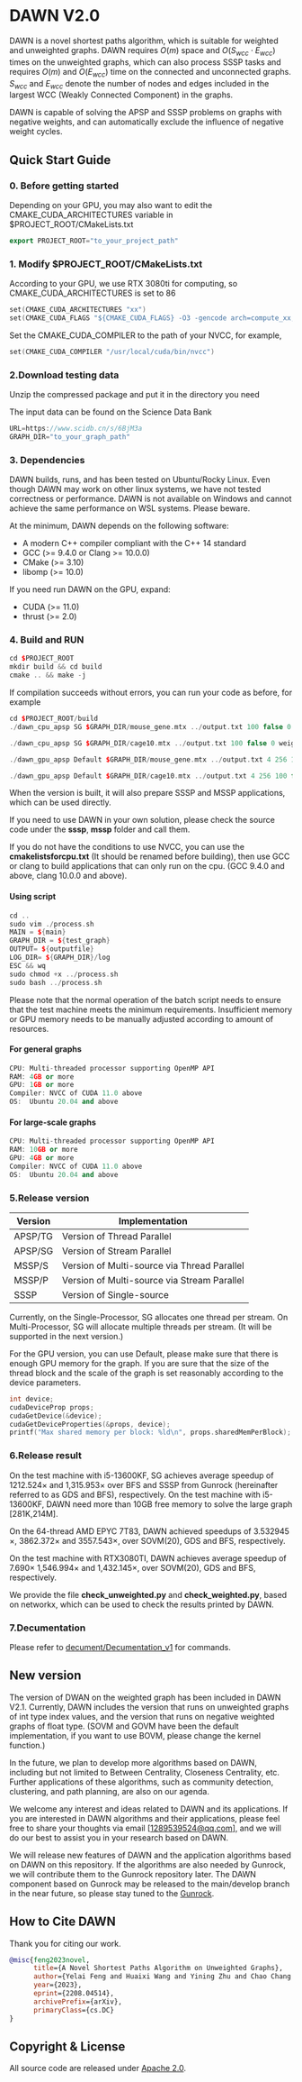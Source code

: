 # DAWN V2.0

DAWN is a novel shortest paths algorithm, which is suitable for weighted and unweighted graphs. DAWN requires $O(m)$ space and $O(S_{wcc} \cdot E_{wcc})$ times on the unweighted graphs, which can also process SSSP tasks and requires $O(m)$ and $O(E_{wcc})$ time on the connected and unconnected graphs. $S_{wcc}$ and $E_{wcc}$ denote the number of nodes and edges included in the largest WCC (Weakly Connected Component) in the graphs.

DAWN is capable of solving the APSP and SSSP problems on graphs with negative weights, and can automatically exclude the influence of negative weight cycles.  

## Quick Start Guide

### 0. Before getting started

Depending on your GPU, you may also want to edit the CMAKE_CUDA_ARCHITECTURES variable in $PROJECT_ROOT/CMakeLists.txt

```c++
export PROJECT_ROOT="to_your_project_path"
```

### 1. Modify $PROJECT_ROOT/CMakeLists.txt

According to your GPU, we use RTX 3080ti for computing, so CMAKE_CUDA_ARCHITECTURES is set to 86

```c++
set(CMAKE_CUDA_ARCHITECTURES "xx")
set(CMAKE_CUDA_FLAGS "${CMAKE_CUDA_FLAGS} -O3 -gencode arch=compute_xx,code=sm_xx")
```

Set the CMAKE_CUDA_COMPILER to the path of your NVCC, for example,

```c++
set(CMAKE_CUDA_COMPILER "/usr/local/cuda/bin/nvcc")
```

### 2.Download testing data

Unzip the compressed package and put it in the directory you need

The input data can be found on the Science Data Bank

```c++
URL=https://www.scidb.cn/s/6BjM3a
GRAPH_DIR="to_your_graph_path"
```

### 3. Dependencies

DAWN builds, runs, and has been tested on Ubuntu/Rocky Linux. Even though DAWN may work on other linux systems, we have not tested correctness or performance. DAWN is not available on Windows and cannot achieve the same performance on WSL systems. Please beware.

At the minimum, DAWN depends on the following software:

- A modern C++ compiler compliant with the C++ 14 standard
- GCC (>= 9.4.0 or Clang >= 10.0.0)
- CMake (>= 3.10)
- libomp (>= 10.0)

If you need run DAWN on the GPU, expand:

- CUDA (>= 11.0)
- thrust (>= 2.0)

### 4. Build and RUN

```c++
cd $PROJECT_ROOT
mkdir build && cd build
cmake .. && make -j
```

If compilation succeeds without errors, you can run your code as before, for example

```c++
cd $PROJECT_ROOT/build
./dawn_cpu_apsp SG $GRAPH_DIR/mouse_gene.mtx ../output.txt 100 false 0 unweighted

./dawn_cpu_apsp SG $GRAPH_DIR/cage10.mtx ../output.txt 100 false 0 weighted

./dawn_gpu_apsp Default $GRAPH_DIR/mouse_gene.mtx ../output.txt 4 256 100 false 0 unweighted

./dawn_gpu_apsp Default $GRAPH_DIR/cage10.mtx ../output.txt 4 256 100 false 0 weighted
```

When the version is built, it will also prepare SSSP and MSSP applications, which can be used directly.

If you need to use DAWN in your own solution, please check the source code under the **sssp**, **mssp** folder and call them.

If you do not have the conditions to use NVCC, you can use the **cmakelistsforcpu.txt** (It should be renamed before building), then use GCC or clang to build applications that can only run on the cpu. (GCC 9.4.0 and above, clang 10.0.0 and above).

#### Using script

```c++
cd ..
sudo vim ./process.sh
MAIN = ${main}
GRAPH_DIR = ${test_graph}
OUTPUT= ${outputfile}
LOG_DIR= ${GRAPH_DIR}/log
ESC && wq
sudo chmod +x ../process.sh
sudo bash ../process.sh
```

Please note that the normal operation of the batch script needs to ensure that the test machine meets the minimum requirements. Insufficient memory or GPU memory needs to be manually adjusted according to amount of resources.

#### For general graphs

```c++
CPU: Multi-threaded processor supporting OpenMP API
RAM: 4GB or more
GPU: 1GB or more
Compiler: NVCC of CUDA 11.0 above
OS:  Ubuntu 20.04 and above
```

#### For large-scale graphs

```c++
CPU: Multi-threaded processor supporting OpenMP API
RAM: 10GB or more
GPU: 4GB or more
Compiler: NVCC of CUDA 11.0 above
OS:  Ubuntu 20.04 and above
```

### 5.Release version

| Version | Implementation |
| ------ | ------ |
| APSP/TG |  Version of Thread Parallel|
| APSP/SG |  Version of Stream Parallel|
| MSSP/S | Version of Multi-source via Thread Parallel|
| MSSP/P | Version of Multi-source via Stream Parallel|
| SSSP | Version of Single-source|

Currently, on the Single-Processor, SG allocates one thread per stream. On Multi-Processor, SG will allocate multiple threads per stream. (It will be supported in the next version.)

For the GPU version, you can use Default, please make sure that there is enough GPU memory for the graph. If you are sure that the size of the thread block and the scale of the graph is set reasonably according to the device parameters.

```c++
int device;
cudaDeviceProp props;
cudaGetDevice(&device);
cudaGetDeviceProperties(&props, device);
printf("Max shared memory per block: %ld\n", props.sharedMemPerBlock);
```

### 6.Release result

On the test machine with i5-13600KF, SG achieves average speedup of 1212.524&times; and 1,315.953&times; over BFS and SSSP from Gunrock (hereinafter referred to as GDS and BFS), respectively. On the test machine with i5-13600KF, DAWN need more than 10GB free memory to solve the large graph [281K,214M].

On the 64-thread AMD EPYC 7T83, DAWN achieved speedups of 3.532945 &times;, 3862.372&times; and 3557.543&times;, over SOVM(20), GDS and BFS, respectively.

On the test machine with RTX3080TI, DAWN achieves average speedup of 7.690&times; 1,546.994&times; and 1,432.145&times;, over SOVM(20), GDS and BFS, respectively.

We provide the file **check_unweighted.py** and **check_weighted.py**, based on networkx, which can be used to check the results printed by DAWN.

### 7.Decumentation

Please refer to [decument/Decumentation_v1](https://github.com/lxrzlyr/SC2023/blob/eb9080f76c2950981a4dac72141d4991eff8b9db/document/Decumentation_v1.md) for commands.

## New version

The version of DWAN on the weighted graph has been included in DAWN V2.1. Currently, DAWN includes the version that runs on unweighted graphs of int type index values, and the version that runs on negative weighted graphs of float type. (SOVM and GOVM have been the default implementation, if you want to use BOVM, please change the kernel function.)

In the future, we plan to develop more algorithms based on DAWN, including but not limited to Between Centrality, Closeness Centrality, etc. Further applications of these algorithms, such as community detection, clustering, and path planning, are also on our agenda.

We welcome any interest and ideas related to DAWN and its applications. If you are interested in DAWN algorithms and their applications, please feel free to share your thoughts via email [<1289539524@qq.com>], and we will do our best to assist you in your research based on DAWN.

We will release new features of DAWN and the application algorithms based on DAWN on this repository. If the algorithms are also needed by Gunrock, we will contribute them to the Gunrock repository later. The DAWN component based on Gunrock may be released to the main/develop branch in the near future, so please stay tuned to the [Gunrock](https://github.com/gunrock/gunrock).

## How to Cite DAWN

Thank you for citing our work.

```bibtex
@misc{feng2023novel,
      title={A Novel Shortest Paths Algorithm on Unweighted Graphs}, 
      author={Yelai Feng and Huaixi Wang and Yining Zhu and Chao Chang and Hongyi Lu},
      year={2023},
      eprint={2208.04514},
      archivePrefix={arXiv},
      primaryClass={cs.DC}
}
```

## Copyright & License

All source code are released under [Apache 2.0](https://github.com/lxrzlyr/DAWN-An-Noval-SSSP-APSP-Algorithm/blob/4266d98053678ce76e34be64477ac2364f0f4291/LICENSE).
